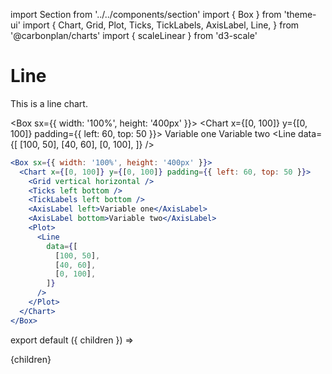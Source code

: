 import Section from '../../components/section'
import { Box } from 'theme-ui'
import {
  Chart,
  Grid,
  Plot,
  Ticks,
  TickLabels,
  AxisLabel,
  Line,
} from '@carbonplan/charts'
import { scaleLinear } from 'd3-scale'

# Line

This is a line chart.

<Box sx={{ width: '100%', height: '400px' }}>
  <Chart x={[0, 100]} y={[0, 100]} padding={{ left: 60, top: 50 }}>
    <Grid vertical horizontal />
    <Ticks left bottom />
    <TickLabels left bottom />
    <AxisLabel left>Variable one</AxisLabel>
    <AxisLabel bottom>Variable two</AxisLabel>
    <Plot>
      <Line
        data={[
          [100, 50],
          [40, 60],
          [0, 100],
        ]}
      />
    </Plot>
  </Chart>
</Box>

```jsx
<Box sx={{ width: '100%', height: '400px' }}>
  <Chart x={[0, 100]} y={[0, 100]} padding={{ left: 60, top: 50 }}>
    <Grid vertical horizontal />
    <Ticks left bottom />
    <TickLabels left bottom />
    <AxisLabel left>Variable one</AxisLabel>
    <AxisLabel bottom>Variable two</AxisLabel>
    <Plot>
      <Line
        data={[
          [100, 50],
          [40, 60],
          [0, 100],
        ]}
      />
    </Plot>
  </Chart>
</Box>
```

export default ({ children }) => <Section name='line'>{children}</Section>

